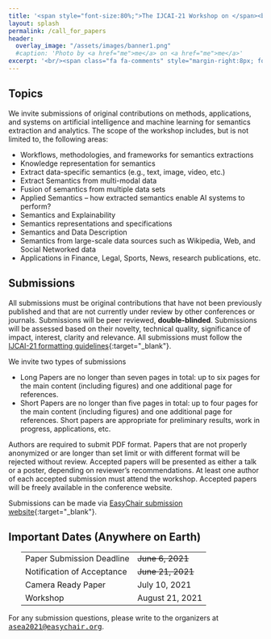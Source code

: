 ```yaml
---
title: '<span style="font-size:80%;">The IJCAI-21 Workshop on </span><br>Applied Semantics Extraction and Analytics  <span style="font-size:70%;">(ASEA)</span>'
layout: splash
permalink: /call_for_papers
header:
  overlay_image: "/assets/images/banner1.png"
  #caption: 'Photo by <a href="me">me</a> on <a href="me">me</a>'
excerpt: '<br/><span class="fa fa-comments" style="margin-right:8px; font-size: 90%;"></span>ASEA Call for Papers<br/>'
---
```


<h2>Topics</h2>

We invite submissions of original contributions on methods, applications, and systems on artificial intelligence and machine learning for semantics extraction and analytics. The scope of the workshop includes, but is not limited to, the following areas:

- Workflows, methodologies, and frameworks for semantics extractions
-	Knowledge representation for semantics
-	Extract data-specific semantics (e.g., text, image, video, etc.)
-	Extract Semantics from multi-modal data
-	Fusion of semantics from multiple data sets
-	Applied Semantics – how extracted semantics enable AI systems to perform?
-	Semantics and Explainability
-	Semantics representations and specifications
-	Semantics and Data Description
-	Semantics from large-scale data sources such as Wikipedia, Web, and Social Networked data
-	Applications in Finance, Legal, Sports, News, research publications, etc.

<h2>Submissions</h2>

All submissions must be original contributions that have not been previously published and that are not currently under review by other conferences or journals. Submissions will be peer reviewed, **double-blinded**. Submissions will be assessed based on their novelty, technical quality, significance of impact, interest, clarity and relevance. All submissions must follow the [IJCAI-21 formatting guidelines](https://www.ijcai.org/authors_kit){:target="_blank"}. 

We invite two types of submissions 
- Long Papers are no longer than seven pages in total: up to six pages for the main content (including figures) and one additional page for references.
- Short Papers are no longer than five pages in total: up to four pages for the main content (including figures) and one additional page for references. Short papers are appropriate for preliminary results, work in progress, applications, etc. 

Authors are required to submit PDF format. Papers that are not properly anonymized or are longer than set limit or with different format will be rejected without review. Accepted papers will be presented as either a talk or a poster, depending on reviewer’s recommendations. At least one author of each accepted submission must attend the workshop. Accepted papers will be freely available in the conference website.

Submissions can be made via [EasyChair submission website](https://easychair.org/conferences/?conf=asea2021){:target="_blank"}. 





<h2 id="dates">Important Dates (Anywhere on Earth)</h2>
<center>
<table style="width: 90%">
    <tbody>
        <tr>
            <td>Paper Submission Deadline</td>
            <td><s>June 6, 2021</s></td>
        </tr>
        <tr>
            <td>Notification of Acceptance</td>
            <td><s>June 21, 2021</s></td>
        </tr>   
        <tr>
            <td>Camera Ready Paper</td>
            <td>July 10, 2021</td>
        </tr> 
        <tr>
            <td>Workshop</td>
            <td>August 21, 2021</td>
        </tr>   
    </tbody>
</table>
</center>

For any submission questions, please write to the organizers at <kbd>asea2021@easychair.org</kbd>.

